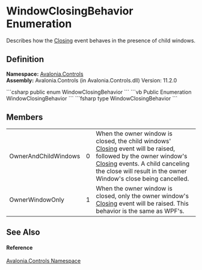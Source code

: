 # WindowClosingBehavior Enumeration


Describes how the <a href="E_Avalonia_Controls_Window_Closing">Closing</a> event behaves in the presence of child windows.



## Definition
**Namespace:** <a href="N_Avalonia_Controls">Avalonia.Controls</a>  
**Assembly:** Avalonia.Controls (in Avalonia.Controls.dll) Version: 11.2.0

<Tabs groupId="api-code-preview">
<TabItem value="csharp" label="C#">
```csharp
public enum WindowClosingBehavior
```
</TabItem>
<TabItem value="vb" label="VB">
```vb
Public Enumeration WindowClosingBehavior
```
</TabItem>
<TabItem value="fsharp" label="F#">
```fsharp
type WindowClosingBehavior
```
</TabItem>
</Tabs>



## Members
<table>
<tr>
<td>OwnerAndChildWindows</td>
<td>0</td>
<td>When the owner window is closed, the child windows' <a href="E_Avalonia_Controls_Window_Closing">Closing</a> event will be raised, followed by the owner window's <a href="E_Avalonia_Controls_Window_Closing">Closing</a> events. A child canceling the close will result in the owner Window's close being cancelled.</td>
</tr>
<tr>
<td>OwnerWindowOnly</td>
<td>1</td>
<td>When the owner window is closed, only the owner window's <a href="E_Avalonia_Controls_Window_Closing">Closing</a> event will be raised. This behavior is the same as WPF's.</td>
</tr>
</table>

## See Also


#### Reference
<a href="N_Avalonia_Controls">Avalonia.Controls Namespace</a>  
